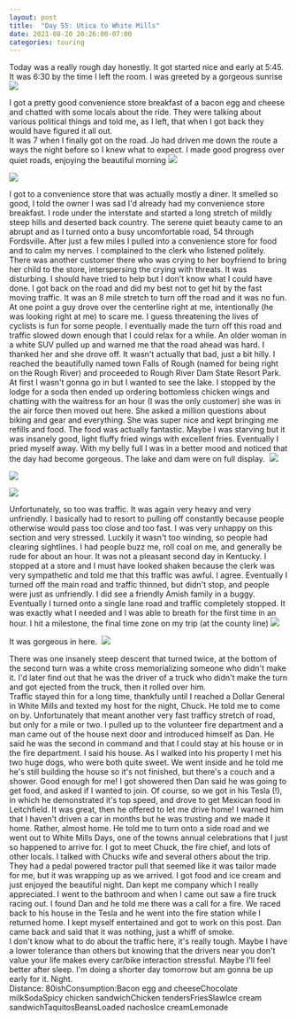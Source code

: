 ```yaml
---
layout: post
title:  "Day 55: Utica to White Mills"
date: 2021-08-20 20:26:00-07:00
categories: touring
---
```

Today was a really rough day honestly. It got started nice and early at 5:45. It was 6:30 by the time I left the room. I was greeted by a gorgeous sunrise
[![](https://lh3.googleusercontent.com/-slys07PVXw8/YSBycqmpBYI/AAAAAAAAWhs/M11qjajm3vc89NXFSTqi4PfwqA9MymgQwCLcBGAsYHQ/s1600/1629516400303686-0.png)](https://lh3.googleusercontent.com/-slys07PVXw8/YSBycqmpBYI/AAAAAAAAWhs/M11qjajm3vc89NXFSTqi4PfwqA9MymgQwCLcBGAsYHQ/s1600/1629516400303686-0.png)
  
I got a pretty good convenience store breakfast of a bacon egg and cheese and chatted with some locals about the ride. They were talking about various political things and told me, as I left, that when I got back they would have figured it all out.   
It was 7 when I finally got on the road. Jo had driven me down the route a ways the night before so I knew what to expect. I made good progress over quiet roads, enjoying the beautiful morning
[![](https://lh3.googleusercontent.com/-iEp5hVm5BZE/YSByby9SgqI/AAAAAAAAWho/29KxieWBPy8LgORjSbRFxxG0kv0c7I7KACLcBGAsYHQ/s1600/1629516397633260-1.png)](https://lh3.googleusercontent.com/-iEp5hVm5BZE/YSByby9SgqI/AAAAAAAAWho/29KxieWBPy8LgORjSbRFxxG0kv0c7I7KACLcBGAsYHQ/s1600/1629516397633260-1.png)

[![](https://lh3.googleusercontent.com/-rKLCdXJ4Gsk/YSBybEucTUI/AAAAAAAAWhk/N2Jk9R3xMWEXewitVYB-Z5rsrINlErFAACLcBGAsYHQ/s1600/1629516395155673-2.png)](https://lh3.googleusercontent.com/-rKLCdXJ4Gsk/YSBybEucTUI/AAAAAAAAWhk/N2Jk9R3xMWEXewitVYB-Z5rsrINlErFAACLcBGAsYHQ/s1600/1629516395155673-2.png)
  
I got to a convenience store that was actually mostly a diner. It smelled so good, I told the owner I was sad I'd already had my convenience store breakfast. I rode under the interstate and started a long stretch of mildly steep hills and deserted back country. The serene quiet beauty came to an abrupt and as I turned onto a busy uncomfortable road, 54 through Fordsville. After just a few miles I pulled into a convenience store for food and to calm my nerves. I complained to the clerk who listened politely. There was another customer there who was crying to her boyfriend to bring her child to the store, interspersing the crying with threats. It was disturbing. I should have tried to help but I don't know what I could have done. I got back on the road and did my best not to get hit by the fast moving traffic. It was an 8 mile stretch to turn off the road and it was no fun. At one point a guy drove over the centerline right at me, intentionally (he was looking right at me) to scare me. I guess threatening the lives of cyclists is fun for some people. I eventually made the turn off this road and traffic slowed down enough that I could relax for a while. An older woman in a white SUV pulled up and warned me that the road ahead was hard. I thanked her and she drove off. It wasn't actually that bad, just a bit hilly. I reached the beautifully named town Falls of Rough (named for being right on the Rough River) and proceeded to Rough River Dam State Resort Park. At first I wasn't gonna go in but I wanted to see the lake. I stopped by the lodge for a soda then ended up ordering bottomless chicken wings and chatting with the waitress for an hour (I was the only customer) she was in the air force then moved out here. She asked a million questions about biking and gear and everything. She was super nice and kept bringing me refills and food. The food was actually fantastic. Maybe I was starving but it was insanely good, light fluffy fried wings with excellent fries. Eventually I pried myself away. With my belly full I was in a better mood and noticed that the day had become gorgeous. The lake and dam were on full display. 
[![](https://lh3.googleusercontent.com/-SdJK7OjEowk/YSByaqrn6wI/AAAAAAAAWhg/iPjqP8Hd_TgCApsnSRhryh9hlqlnrQ4xACLcBGAsYHQ/s1600/1629516391700397-3.png)](https://lh3.googleusercontent.com/-SdJK7OjEowk/YSByaqrn6wI/AAAAAAAAWhg/iPjqP8Hd_TgCApsnSRhryh9hlqlnrQ4xACLcBGAsYHQ/s1600/1629516391700397-3.png)

[![](https://lh3.googleusercontent.com/-YKflPCP15w8/YSByZgr0CXI/AAAAAAAAWhc/s0Bfg_JmpiIHhFEn4BfjflsB7MtZtuUugCLcBGAsYHQ/s1600/1629516388582776-4.png)](https://lh3.googleusercontent.com/-YKflPCP15w8/YSByZgr0CXI/AAAAAAAAWhc/s0Bfg_JmpiIHhFEn4BfjflsB7MtZtuUugCLcBGAsYHQ/s1600/1629516388582776-4.png)

[![](https://lh3.googleusercontent.com/-27qszdlhI7c/YSByY57R0DI/AAAAAAAAWhY/LvK5U4XfmB8QPQFPuSnF39V2-VHtrPtNwCLcBGAsYHQ/s1600/1629516384988364-5.png)](https://lh3.googleusercontent.com/-27qszdlhI7c/YSByY57R0DI/AAAAAAAAWhY/LvK5U4XfmB8QPQFPuSnF39V2-VHtrPtNwCLcBGAsYHQ/s1600/1629516384988364-5.png)
  
Unfortunately, so too was traffic. It was again very heavy and very unfriendly. I basically had to resort to pulling off constantly because people otherwise would pass too close and too fast. I was very unhappy on this section and very stressed. Luckily it wasn't too winding, so people had clearing sightlines. I had people buzz me, roll coal on me, and generally be rude for about an hour. It was not a pleasant second day in Kentucky. I stopped at a store and I must have looked shaken because the clerk was very sympathetic and told me that this traffic was awful. I agree. Eventually I turned off the main road and traffic thinned, but didn't stop, and people were just as unfriendly. I did see a friendly Amish family in a buggy. Eventually I turned onto a single lane road and traffic completely stopped. It was exactly what I needed and I was able to breath for the first time in an hour. I hit a milestone, the final time zone on my trip (at the county line)
[![](https://lh3.googleusercontent.com/-rE7O2Z_y9Xs/YSByX9GmrlI/AAAAAAAAWhU/KpKR2j6P8WsjC-F656543Xqx3baQPm2jgCLcBGAsYHQ/s1600/1629516380668929-6.png)](https://lh3.googleusercontent.com/-rE7O2Z_y9Xs/YSByX9GmrlI/AAAAAAAAWhU/KpKR2j6P8WsjC-F656543Xqx3baQPm2jgCLcBGAsYHQ/s1600/1629516380668929-6.png)
  
It was gorgeous in here. 
[![](https://lh3.googleusercontent.com/-vh_Jc68CGxg/YSByV14swyI/AAAAAAAAWhQ/lZn4iEYcoxUV_sTRCLh1wSenC3IH4YvXwCLcBGAsYHQ/s1600/1629516372190583-7.png)](https://lh3.googleusercontent.com/-vh_Jc68CGxg/YSByV14swyI/AAAAAAAAWhQ/lZn4iEYcoxUV_sTRCLh1wSenC3IH4YvXwCLcBGAsYHQ/s1600/1629516372190583-7.png)
  
There was one insanely steep descent that turned twice, at the bottom of the second turn was a white cross memorializing someone who didn't make it. I'd later find out that he was the driver of a truck who didn't make the turn and got ejected from the truck, then it rolled over him.   
Traffic stayed thin for a long time, thankfully until I reached a Dollar General in White Mills and texted my host for the night, Chuck. He told me to come on by. Unfortunately that meant another very fast trafficy stretch of road, but only for a mile or two. I pulled up to the volunteer fire department and a man came out of the house next door and introduced himself as Dan. He said he was the second in command and that I could stay at his house or in the fire department. I said his house. As I walked into his property I met his two huge dogs, who were both quite sweet. We went inside and he told me he's still building the house so it's not finished, but there's a couch and a shower. Good enough for me! I got showered then Dan said he was going to get food, and asked if I wanted to join. Of course, so we got in his Tesla (!), in which he demonstrated it's top speed, and drove to get Mexican food in Leitchfield. It was great, then he offered to let me drive home! I warned him that I haven't driven a car in months but he was trusting and we made it home. Rather, almost home. He told me to turn onto a side road and we went out to White Mills Days, one of the towns annual celebrations that I just so happened to arrive for. I got to meet Chuck, the fire chief, and lots of other locals. I talked with Chucks wife and several others about the trip. They had a pedal powered tractor pull that seemed like it was tailor made for me, but it was wrapping up as we arrived. I got food and ice cream and just enjoyed the beautiful night. Dan kept me company which I really appreciated. I went to the bathroom and when I came out saw a fire truck racing out. I found Dan and he told me there was a call for a fire. We raced back to his house in the Tesla and he went into the fire station while I returned home. I kept myself entertained and got to work on this post. Dan came back and said that it was nothing, just a whiff of smoke.  
I don't know what to do about the traffic here, it's really tough. Maybe I have a lower tolerance than others but knowing that the drivers near you don't value your life makes every car/bike interaction stressful. Maybe I'll feel better after sleep. I'm doing a shorter day tomorrow but am gonna be up early for it. Night.  
Distance: 80ishConsumption:Bacon egg and cheeseChocolate milkSodaSpicy chicken sandwichChicken tendersFriesSlawIce cream sandwichTaquitosBeansLoaded nachosIce creamLemonade
